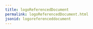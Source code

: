 ```yaml
---
title: logoReferencedDocument
permalink: logoReferencedDocument.html
jsonid: logoreferenceddocument
---
```

